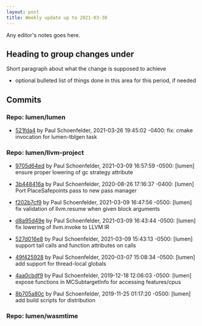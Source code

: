 ```yaml
---
layout: post
title: Weekly update up to 2021-03-30
---
```



Any editor's notes goes here.


## Heading to group changes under

Short paragraph about what the change is supposed to achieve

- optional bulleted list of things done in this area for this period, if needed


## Commits 


### Repo: lumen/lumen


- [521fda4](https://github.com/lumen/lumen/commit/521fda4) by Paul Schoenfelder, 2021-03-26 19:45:02 -0400: fix: cmake invocation for lumen-tblgen task


### Repo: lumen/llvm-project


- [9705d64ed](https://github.com/lumen/llvm-project/commit/9705d64ed) by Paul Schoenfelder, 2021-03-09 16:57:59 -0500: [lumen] ensure proper lowering of gc strategy attribute

- [3b448416a](https://github.com/lumen/llvm-project/commit/3b448416a) by Paul Schoenfelder, 2020-08-26 17:16:37 -0400: [lumen] Port PlaceSafepoints pass to new pass manager

- [f202b7cf9](https://github.com/lumen/llvm-project/commit/f202b7cf9) by Paul Schoenfelder, 2021-03-09 16:47:56 -0500: [lumen] fix validation of llvm.resume when given block arguments

- [d8a95d49e](https://github.com/lumen/llvm-project/commit/d8a95d49e) by Paul Schoenfelder, 2021-03-09 16:43:44 -0500: [lumen] fix lowering of llvm.invoke to LLVM IR

- [527d016e8](https://github.com/lumen/llvm-project/commit/527d016e8) by Paul Schoenfelder, 2021-03-09 15:43:13 -0500: [lumen] support tail calls and function attributes on calls

- [49f425928](https://github.com/lumen/llvm-project/commit/49f425928) by Paul Schoenfelder, 2020-03-07 15:08:34 -0500: [lumen] add support for thread-local globals

- [4aa0cbdf9](https://github.com/lumen/llvm-project/commit/4aa0cbdf9) by Paul Schoenfelder, 2019-12-18 12:06:03 -0500: [lumen] expose functions in MCSubtargetInfo for accessing features/cpus

- [8b705a80c](https://github.com/lumen/llvm-project/commit/8b705a80c) by Paul Schoenfelder, 2019-11-25 01:17:20 -0500: [lumen] add build scripts for distribution


### Repo: lumen/wasmtime



